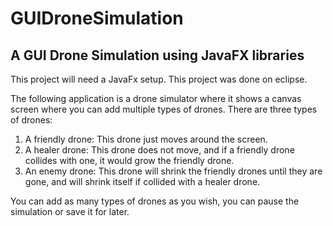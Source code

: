 # GUIDroneSimulation

## A GUI Drone Simulation using JavaFX libraries

This project will need a JavaFx setup. This project was done on eclipse.

The following application is a drone simulator where it shows a canvas screen where you can add multiple types of drones.
There are three types of drones:
  1. A friendly drone: This drone just moves around the screen.
  2. A healer drone: This drone does not move, and if a friendly drone collides with one, it would grow the friendly drone.
  3. An enemy drone: This drone will shrink the friendly drones until they are gone, and will shrink itself if collided with a healer drone.
  
  You can add as many types of drones as you wish, you can pause the simulation or save it for later.
  
